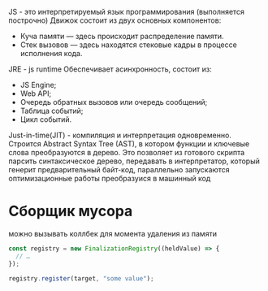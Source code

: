 JS - это интерпретируемый язык программирования (выполняется построчно)
Движок состоит из двух основных компонентов:

- Куча памяти — здесь происходит распределение памяти.
- Стек вызовов — здесь находятся стековые кадры в процессе исполнения кода.

JRE - js runtime
Обеспечивает асинхронность, состоит из:

- JS Engine;
- Web API;
- Очередь обратных вызовов или очередь сообщений;
- Таблица событий;
- Цикл событий.

Just-in-time(JIT) - компиляция и интерпретация одновременно. Строится Abstract Syntax Tree (AST), в котором функции и ключевые слова преобразуются в дерево. Это позволяет из готового скрипта парсить синтаксическое дерево, передавать в интерпретатор, который генерит предварительный байт-код, параллельно запускаются оптимизационные работы преобразуися в машинный код

# Сборщик мусора

можно вызывать коллбек для момента удаления из памяти

```js
const registry = new FinalizationRegistry((heldValue) => {
  // …
});

registry.register(target, "some value");
```
